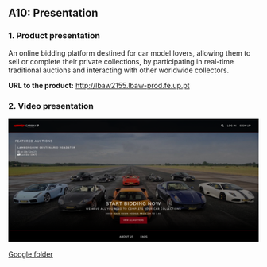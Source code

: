 ## A10: Presentation

### 1. Product presentation

An online bidding platform destined for car model lovers, allowing them to sell or complete their private collections, by participating in real-time traditional auctions and interacting with other worldwide collectors.

**URL to the product:** http://lbaw2155.lbaw-prod.fe.up.pt

### 2. Video presentation

![](./cover.png)

[Google folder](https://drive.google.com/file/d/1tkYCCOoToFUIrzzssedewqL0a5ViSj8t/view)